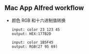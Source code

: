 ## Mac App **Alfred** workflow 
* 颜色 RGB 和十六进制值转换
    ```
    input: color 23 123 45
    output: HEX:177B2D

    input: color 1B5F45
    output: RGB(27 95 69)
    ```
